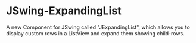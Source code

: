 # JSwing-ExpandingList
A new Component for JSwing called "JExpandingList", which allows you to display custom rows in a ListView and expand them showing child-rows.
